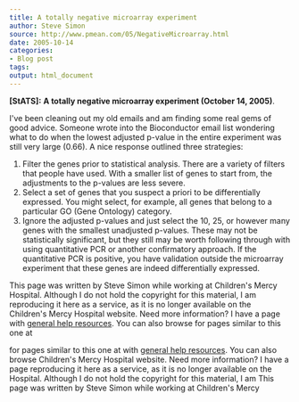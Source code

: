 ```yaml
---
title: A totally negative microarray experiment
author: Steve Simon
source: http://www.pmean.com/05/NegativeMicroarray.html
date: 2005-10-14
categories:
- Blog post
tags:
output: html_document
---
```

**[StATS]:** **A totally negative microarray
experiment (October 14, 2005)**.

I've been cleaning out my old emails and am finding some real gems of
good advice. Someone wrote into the Bioconductor email list wondering
what to do when the lowest adjusted p-value in the entire experiment was
still very large (0.66). A nice response outlined three strategies:

1.  Filter the genes prior to statistical analysis. There are a variety
    of filters that people have used. With a smaller list of genes to
    start from, the adjustments to the p-values are less severe.
2.  Select a set of genes that you suspect a priori to be differentially
    expressed. You might select, for example, all genes that belong to a
    particular GO (Gene Ontology) category.
3.  Ignore the adjusted p-values and just select the 10, 25, or however
    many genes with the smallest unadjusted p-values. These may not be
    statistically significant, but they still may be worth following
    through with using quantitative PCR or another confirmatory
    approach. If the quantitative PCR is positive, you have validation
    outside the microarray experiment that these genes are indeed
    differentially expressed.

This page was written by Steve Simon while working at Children's Mercy
Hospital. Although I do not hold the copyright for this material, I am
reproducing it here as a service, as it is no longer available on the
Children's Mercy Hospital website. Need more information? I have a page
with [general help resources](../GeneralHelp.html). You can also browse
for pages similar to this one at
<!---More--->
for pages similar to this one at
with [general help resources](../GeneralHelp.html). You can also browse
Children's Mercy Hospital website. Need more information? I have a page
reproducing it here as a service, as it is no longer available on the
Hospital. Although I do not hold the copyright for this material, I am
This page was written by Steve Simon while working at Children's Mercy

<!---Do not use
**[StATS]:** **A totally negative microarray
This page was written by Steve Simon while working at Children's Mercy
Hospital. Although I do not hold the copyright for this material, I am
reproducing it here as a service, as it is no longer available on the
Children's Mercy Hospital website. Need more information? I have a page
with [general help resources](../GeneralHelp.html). You can also browse
for pages similar to this one at
--->

